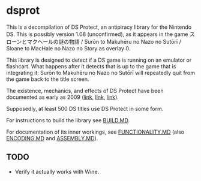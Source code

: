 # dsprot

This is a decompilation of DS Protect, an antipiracy library for the Nintendo DS. This is possibly version 1.08 (unconfirmed), as it appears in the game スローンとマクヘールの謎の物語 / Surōn to Makuhēru no Nazo no Sutōrī / Sloane to MacHale no Nazo no Story as overlay 0.

This library is designed to detect if a DS game is running on an emulator or flashcart. What happens after it detects that is up to the game that is integrating it: Surōn to Makuhēru no Nazo no Sutōrī will repeatedly quit from the game back to the title screen.

The existence, mechanics, and effects of DS Protect have been documented as early as 2009 ([link](https://gbatemp.net/threads/seeking-help-for-anti-piracy-protection-removal.134683/post-1768816), [link](https://sourceforge.net/p/desmume/bugs/979/), [link](https://opentrackers.org/scenerules.org/html/2010_NDSr.html)).

Supposedly, at least 500 DS titles use DS Protect in some form.

For instructions to build the library see [BUILD.MD](./BUILD.MD).

For documentation of its inner workings, see [FUNCTIONALITY.MD](./doc/FUNCTIONALITY.MD) (also [ENCODING.MD](./doc/ENCODING.MD) and [ASSEMBLY.MD](./doc/ASSEMBLY.MD)).

## TODO

- Verify it actually works with Wine.

